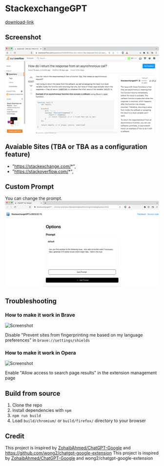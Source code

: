 # StackexchangeGPT

[download-link](https://github.com/ishandutta2007/chatgpt-stackexchange-extension/blob/main/packaged_crx/chromium.crx)


## Screenshot

<img width="1418" alt="image" src="https://raw.githubusercontent.com/ishandutta2007/chatgpt-stackexchange-extension/main/screenshots/stackoverflow.png">

## Avaiable Sites (TBA or TBA as a configuration feature)
* "https://stackexchange.com/*",
* "https://stackoverflow.com/*",

## Custom Prompt
You can change the prompt.
<img width="1031" alt="image" src="https://raw.githubusercontent.com/ishandutta2007/chatgpt-stackexchange-extension/main/screenshots/prompt.png">

## Troubleshooting

### How to make it work in Brave

![Screenshot](screenshots/brave.png?raw=true)

Disable "Prevent sites from fingerprinting me based on my language preferences" in `brave://settings/shields`

### How to make it work in Opera

![Screenshot](screenshots/opera.png?raw=true)

Enable "Allow access to search page results" in the extension management page

## Build from source

1. Clone the repo
2. Install dependencies with `npm`
3. `npm run build`
4. Load `build/chromium/` or `build/firefox/` directory to your browser

## Credit

This project is inspired by [ZohaibAhmed/ChatGPT-Google](https://github.com/ZohaibAhmed/ChatGPT-Google) and https://github.com/wong2/chatgpt-google-extension
This project is inspired by [ZohaibAhmed/ChatGPT-Google](https://github.com/ZohaibAhmed/ChatGPT-Google) and wong2/chatgpt-google-extension
